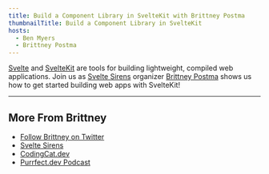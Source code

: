```yaml
---
title: Build a Component Library in SvelteKit with Brittney Postma
thumbnailTitle: Build a Component Library in SvelteKit
hosts:
  - Ben Myers
  - Brittney Postma
---
```


[Svelte](https://svelte.dev/) and [SvelteKit](https://kit.svelte.dev/) are tools for building lightweight, compiled web applications. Join us as [Svelte Sirens](https://sveltesirens.dev) organizer [Brittney Postma](https://twitter.com/BrittneyPostma) shows us how to get started building web apps with SvelteKit!

---

## More From Brittney

- [Follow Brittney on Twitter](https://twitter.com/BrittneyPostma)
- [Svelte Sirens](https://sveltesirens.dev)
- [CodingCat.dev](https://codingcat.dev)
- [Purrfect.dev Podcast](https://purrfect.dev)